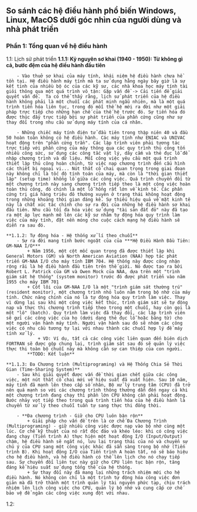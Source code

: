## So sánh các hệ điều hành phổ biến Windows, Linux, MacOS dưới góc nhìn của người dùng và nhà phát triển

### Phần 1: Tổng quan về hệ điều hành
1.1: Lịch sử phát triển
    **1.1.1: Kỷ nguyên sơ khai (1940 - 1950): Từ không gì cả, bước đệm của hệ điều hành đầu tiên**

        - Vào thuở sơ khai của máy tính, khái niệm hệ điều hành chưa hề tồn tại. Hệ điều hành máy tính mà ta sử dụng hằng ngày bây giờ là sự kết tinh của nhiều bộ óc của các kỹ sư, các nhà khoa học máy tính tài giỏi thông qua một quá trình vô tận: Gặp vấn đề -> Cải tiến để giải quyết vấn đề.  Ta có thể thấy rằng, lịch sử phát triển của hệ điều hành không phải là một chuỗi các phát minh ngẫu nhiên, mà là một quá trình tiến hóa liên tục, trong đó mỗi thế hệ mới ra đời như một giải pháp trực tiếp cho những hạn chế của thế hệ trước đó. Sự tiến hóa đó được thúc đẩy trực tiếp bởi sự phát triển của phần cứng cũng như sự thay đổi trong nhu cầu sử dụng máy tính của cá nhân.

        - Những chiếc máy tính điện tử đầu tiên trong thập niên 40 và đầu 50 hoàn toàn không có hệ điều hành. Các máy tính như ENIAC và UNIVAC hoạt động trên "phần cứng trần". Các lập trình viên phải tương tác trực tiếp với phần cứng của máy thông qua các quy trình thủ công tốn nhiều công sức, sử dụng các công tắc vật lý, dây cắm và thẻ đục lỗ để nhập chương trình và dữ liệu. Mỗi công việc yêu cầu một quá trình thiết lập thủ công hoàn chỉnh, từ việc nạp chương trình đến cấu hình các thiết bị ngoại vi... Nút thắt cổ chai quan trọng trong giai đoạn này không chỉ là tốc độ tính toán của máy, mà còn là "thời gian thiết lập" (setup time) khổng lồ giữa các công việc. Quá trình chuyển đổi từ một chương trình này sang chương trình tiếp theo là một công việc hoàn toàn thủ công, đó chính là một lỗ hổng rất lớn về kinh tế. Các phần cứng trị giá hàng triệu đô thường xuyên ở trạng thái không hoạt động trong những khoảng thời gian đáng kể. Sự thiếu hiệu quả về mặt kinh tế này là chất xúc tác chính cho sự ra đời của những hệ điều hành sơ khai đầu tiên. Nhu cầu tối đa hóa việc sử dụng "tài sản đắt đỏ" này đã tạo ra một áp lực mạnh mẽ lên các kỹ sư nhằm tự động hóa quy trình làm việc của máy tính, đặt nền móng cho cuộc cách mạng hệ điều hành sẽ diễn ra sau đó.

    **1.1.2: Tự động hóa - Hệ thống xử lí theo chuỗi**
        - Sự ra đời mang tính bước ngoặt của của ***Hệ Điều Hành Đầu Tiên: GM-NAA I/O***
            + Năm 1956, một cột mốc quan trọng đã được thiết lập khi General Motors (GM) và North American Aviation (NAA) hợp tác phát triển GM-NAA I/O cho máy tính IBM 704. Hệ thống này được công nhận rộng rãi là hệ điều hành đầu tiên trên thế giới. Nó được tạo ra bởi Robert L. Patrick của GM và Owen Mock của NAA, dựa trên một "trình giám sát hệ thống" (system monitor) trước đó được phát triển vào năm 1955 cho máy IBM 701
            + Cốt lõi của GM-NAA I/O là một "trình giám sát thường trú" (resident monitor), một chương trình nhỏ luôn nằm trong bộ nhớ của máy tính. Chức năng chính của nó là tự động hóa quy trình làm việc. Thay vì dừng lại sau khi một công việc kết thúc, trình giám sát sẽ tự động nạp và thực thi chương trình tiếp theo trong một chuỗi, hay còn gọi là một "lô" (batch). Quy trình làm việc đã thay đổi, các lập trình viên sẽ gửi các công việc của họ (dưới dạng thẻ đục lỗ hoặc băng từ) cho một người vận hành máy tính. Người vận hành sau đó sẽ nhóm các công việc có nhu cầu tương tự lại với nhau thành các chuỗi hợp lý để máy tính xử lý.
                + VD: Ví dụ, tất cả các công việc liên quan đến biên dịch FORTRAN sẽ được gộp chung lại, trình giám sát sau đó sẽ quản lý việc thực thi toàn bộ chuỗi này mà không cần sự can thiệp của con người.
            **TODO: Kết luận**
 
    **1.1.3: Đa Chương trình (Multiprograming) và Hệ Thống Chia Sẻ Thời Gian (Time-Sharing System)**
        - Sau khi giải quyết được vấn đề thời gian chết giữa các công việc, một nút thắt cổ chai mới về hiệu suất đã xuất hiện. Sau 10 năm, máy tính đã mạnh lên theo cấp số nhân, Bộ xử lý trung tâm (CPU) đã trở nên quá mạnh so với các chương trình thông thường dẫn đến ngay cả khi một chương trình đang chạy thì phần lớn CPU không cần phải hoạt động. Bước nhảy vọt tiếp theo trong quá trình tiến hóa của hệ điều hành là chuyển từ xử lý theo chuỗi tuần tự sang thực thi đồng thời.

        - **Đa chương trình - Giữ cho CPU luôn bận rộn**
            + Giải pháp cho vấn đề trên là cơ chế Đa Chương Trình (Multiprograming) - giữ nhiều công việc được nạp vào bộ nhớ cùng một lúc. Cơ chế kỹ thuật của nó rất độc đáo và khéo léo: khi có công việc đang chạy (Tiến trình A) thực hiện một hoạt động I/O (Input/Output) chậm, hệ điều hành sẽ ngắt nó, lưu lại trạng thái của nó và chuyển sự chú ý của CPU sang một công việc khác đã sẵn sàng trong bộ nhớ (Tiến trình B). Khi hoạt động I/O của Tiến trình A hoàn tất, nó sẽ báo hiệu cho hệ điều hành, và hệ điều hành có thể lên lịch cho nó chạy tiếp sau. Sự chuyển đổi liên tục này giữ cho CPU liên tục bận rộn, tăng đáng kể hiệu suất sử dụng tổng thể của hệ thống.
            + Sự thay đổi này đã mang lại những trách nhiệm mới cho hệ điều hành. Nó không còn chỉ là một trình tự động hóa công việc đơn giản mà đã trở thành một trình quản lý tài nguyên phức tạp, chịu trách nhiệm lên lịch công việc cho CPU, quản lý bộ nhớ và cung cấp cơ chế bảo vệ để ngăn các công việc xung đột với nhau.
1.2: 
